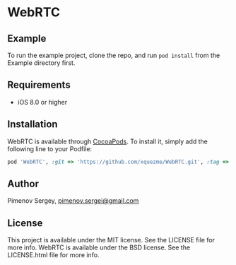 # WebRTC

## Example

To run the example project, clone the repo, and run `pod install` from the Example directory first.

## Requirements

* iOS 8.0 or higher

## Installation

WebRTC is available through [CocoaPods](http://cocoapods.org). To install
it, simply add the following line to your Podfile:

```ruby
pod 'WebRTC', :git => 'https://github.com/xquezme/WebRTC.git', :tag => '54.14273-h264'
```

## Author

Pimenov Sergey, pimenov.sergei@gmail.com

## License
This project is available under the MIT license. See the LICENSE file for more info.
WebRTC is available under the BSD license. See the LICENSE.html file for more info.
